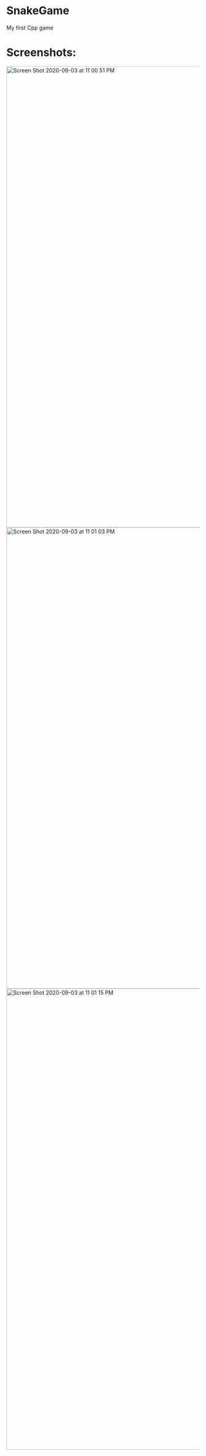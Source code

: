 # SnakeGame
My first Cpp game


# Screenshots:
<img width="1201" alt="Screen Shot 2020-09-03 at 11 00 51 PM" src="https://user-images.githubusercontent.com/36114963/92216051-70a00480-ee9e-11ea-89bf-cdb9516cb219.png">
<img width="1201" alt="Screen Shot 2020-09-03 at 11 01 03 PM" src="https://user-images.githubusercontent.com/36114963/92216055-71d13180-ee9e-11ea-876c-8ee7d71e7de2.png">
<img width="1201" alt="Screen Shot 2020-09-03 at 11 01 15 PM" src="https://user-images.githubusercontent.com/36114963/92216057-71d13180-ee9e-11ea-825b-f0e4c9dbe1ef.png">
